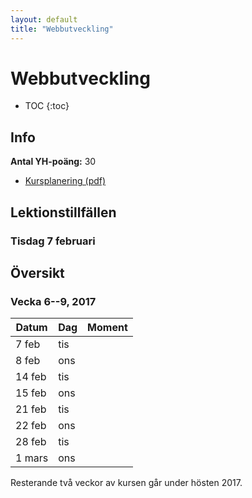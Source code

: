 ```yaml
---
layout: default
title: "Webbutveckling"
---
```



Webbutveckling
======================

* TOC
{:toc}

Info
----

**Antal YH-poäng:** 30

* [Kursplanering (pdf)](kursplanering.pdf)

Lektionstillfällen
-------------

### Tisdag 7 februari



Översikt
--------

### Vecka 6--9, 2017

Datum  | Dag | Moment
-------|-----|--------------
7 feb | tis | 
8 feb | ons | 
14 feb | tis |  
15 feb | ons |
21 feb | tis |  
22 feb | ons |  
28 feb | tis |  
1 mars | ons |  

Resterande två veckor av kursen går under hösten 2017.


